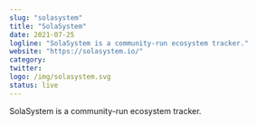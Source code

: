 ```yaml
---
slug: "solasystem"
title: "SolaSystem"
date: 2021-07-25
logline: "SolaSystem is a community-run ecosystem tracker."
website: "https://solasystem.io/"
category: 
twitter: 
logo: /img/solasystem.svg
status: live 
---
```


SolaSystem is a community-run ecosystem tracker.
